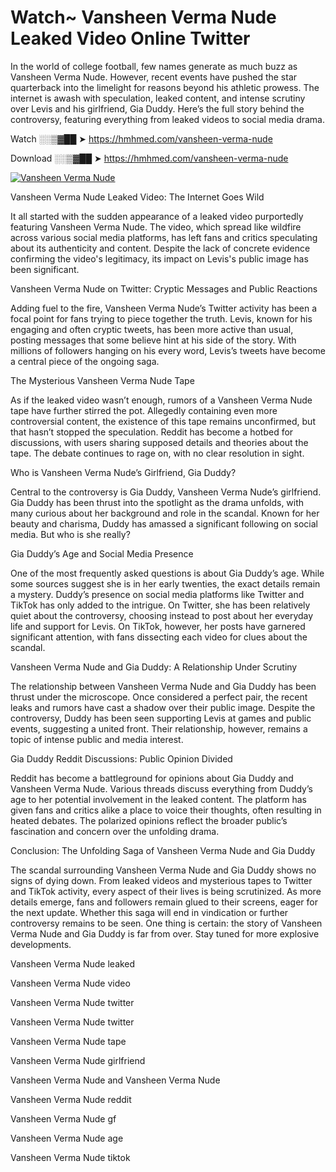 # Watch~ Vansheen Verma Nude Leaked Video Online Twitter

In the world of college football, few names generate as much buzz as Vansheen Verma Nude. However, recent events have pushed the star quarterback into the limelight for reasons beyond his athletic prowess. The internet is awash with speculation, leaked content, and intense scrutiny over Levis and his girlfriend, Gia Duddy. Here’s the full story behind the controversy, featuring everything from leaked videos to social media drama.

Watch ░░▒▓██ ➤ https://hmhmed.com/vansheen-verma-nude

Download ░░▒▓██ ➤ https://hmhmed.com/vansheen-verma-nude

[![Vansheen Verma Nude](https://i.imgur.com/dJHk4Zq.gif)](https://hmhmed.com/vansheen-verma-nude)

Vansheen Verma Nude Leaked Video: The Internet Goes Wild

It all started with the sudden appearance of a leaked video purportedly featuring Vansheen Verma Nude. The video, which spread like wildfire across various social media platforms, has left fans and critics speculating about its authenticity and content. Despite the lack of concrete evidence confirming the video's legitimacy, its impact on Levis's public image has been significant.

Vansheen Verma Nude on Twitter: Cryptic Messages and Public Reactions

Adding fuel to the fire, Vansheen Verma Nude’s Twitter activity has been a focal point for fans trying to piece together the truth. Levis, known for his engaging and often cryptic tweets, has been more active than usual, posting messages that some believe hint at his side of the story. With millions of followers hanging on his every word, Levis’s tweets have become a central piece of the ongoing saga.

The Mysterious Vansheen Verma Nude Tape

As if the leaked video wasn’t enough, rumors of a Vansheen Verma Nude tape have further stirred the pot. Allegedly containing even more controversial content, the existence of this tape remains unconfirmed, but that hasn’t stopped the speculation. Reddit has become a hotbed for discussions, with users sharing supposed details and theories about the tape. The debate continues to rage on, with no clear resolution in sight.

Who is Vansheen Verma Nude’s Girlfriend, Gia Duddy?

Central to the controversy is Gia Duddy, Vansheen Verma Nude’s girlfriend. Gia Duddy has been thrust into the spotlight as the drama unfolds, with many curious about her background and role in the scandal. Known for her beauty and charisma, Duddy has amassed a significant following on social media. But who is she really?

Gia Duddy’s Age and Social Media Presence

One of the most frequently asked questions is about Gia Duddy’s age. While some sources suggest she is in her early twenties, the exact details remain a mystery. Duddy’s presence on social media platforms like Twitter and TikTok has only added to the intrigue. On Twitter, she has been relatively quiet about the controversy, choosing instead to post about her everyday life and support for Levis. On TikTok, however, her posts have garnered significant attention, with fans dissecting each video for clues about the scandal.

Vansheen Verma Nude and Gia Duddy: A Relationship Under Scrutiny

The relationship between Vansheen Verma Nude and Gia Duddy has been thrust under the microscope. Once considered a perfect pair, the recent leaks and rumors have cast a shadow over their public image. Despite the controversy, Duddy has been seen supporting Levis at games and public events, suggesting a united front. Their relationship, however, remains a topic of intense public and media interest.

Gia Duddy Reddit Discussions: Public Opinion Divided

Reddit has become a battleground for opinions about Gia Duddy and Vansheen Verma Nude. Various threads discuss everything from Duddy’s age to her potential involvement in the leaked content. The platform has given fans and critics alike a place to voice their thoughts, often resulting in heated debates. The polarized opinions reflect the broader public’s fascination and concern over the unfolding drama.

Conclusion: The Unfolding Saga of Vansheen Verma Nude and Gia Duddy

The scandal surrounding Vansheen Verma Nude and Gia Duddy shows no signs of dying down. From leaked videos and mysterious tapes to Twitter and TikTok activity, every aspect of their lives is being scrutinized. As more details emerge, fans and followers remain glued to their screens, eager for the next update. Whether this saga will end in vindication or further controversy remains to be seen. One thing is certain: the story of Vansheen Verma Nude and Gia Duddy is far from over. Stay tuned for more explosive developments.

Vansheen Verma Nude leaked

Vansheen Verma Nude video

Vansheen Verma Nude twitter

Vansheen Verma Nude twitter

Vansheen Verma Nude tape

Vansheen Verma Nude girlfriend

Vansheen Verma Nude and Vansheen Verma Nude

Vansheen Verma Nude reddit

Vansheen Verma Nude gf

Vansheen Verma Nude age

Vansheen Verma Nude tiktok